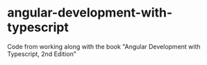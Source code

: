 # angular-development-with-typescript
Code from working along with the book "Angular Development with Typescript, 2nd Edition"
